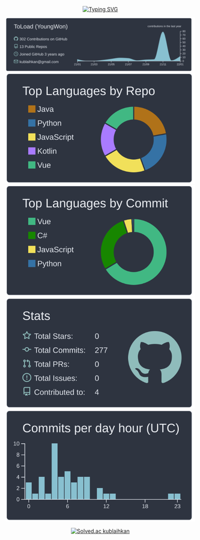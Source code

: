 <div align="center">

[![Typing SVG](https://readme-typing-svg.herokuapp.com?color=%2336BCF7&size=30&center=true&vCenter=true&lines=An+ToLoad+Youngwon)](https://git.io/typing-svg)

[![](https://raw.githubusercontent.com/ToLoad/profile/master/profile-summary-card-output/nord_dark/0-profile-details.svg)](https://github.com/vn7n24fzkq/github-profile-summary-cards)
[![](https://raw.githubusercontent.com/ToLoad/profile/master/profile-summary-card-output/nord_dark/1-repos-per-language.svg)](https://github.com/vn7n24fzkq/github-profile-summary-cards) [![](https://raw.githubusercontent.com/ToLoad/profile/master/profile-summary-card-output/nord_dark/2-most-commit-language.svg)](https://github.com/vn7n24fzkq/github-profile-summary-cards)
[![](https://raw.githubusercontent.com/ToLoad/profile/master/profile-summary-card-output/nord_dark/3-stats.svg)](https://github.com/vn7n24fzkq/github-profile-summary-cards) [![](https://raw.githubusercontent.com/ToLoad/profile/master/profile-summary-card-output/nord_dark/4-productive-time.svg)](https://github.com/vn7n24fzkq/github-profile-summary-cards)

[![Solved.ac
kublaihkan](http://mazassumnida.wtf/api/v2/generate_badge?boj=kublaihkan)](https://solved.ac/kublaihkan)
  
</div>
<!--
**ToLoad/ToLoad** is a ✨ _special_ ✨ repository because its `README.md` (this file) appears on your GitHub profile.

Here are some ideas to get you started:

- 🔭 I’m currently working on ...
- 🌱 I’m currently learning ...
- 👯 I’m looking to collaborate on ...
- 🤔 I’m looking for help with ...
- 💬 Ask me about ...
- 📫 How to reach me: ...
- 😄 Pronouns: ...
- ⚡ Fun fact: ...
-->
